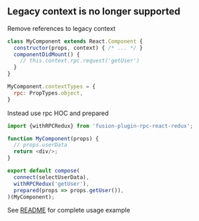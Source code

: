 ## Legacy context is no longer supported

Remove references to legacy context

```js
class MyComponent extends React.Component {
  constructor(props, context) { /* ... */ }
  componentDidMount() {
    // this.context.rpc.request('getUser')
  }
}

MyComponent.contextTypes = {
  rpc: PropTypes.object,
}
```

Instead use rpc HOC and prepared

```js
import {withRPCRedux} from 'fusion-plugin-rpc-react-redux';

function MyComponent(props) {
  // props.userData
  return <div/>;
}

export default compose(
  connect(selectUserData),
  withRPCRedux('getUser'),
  prepared(props => props.getUser()),
)(MyComponent);
```

See [README](../..#usage) for complete usage example

